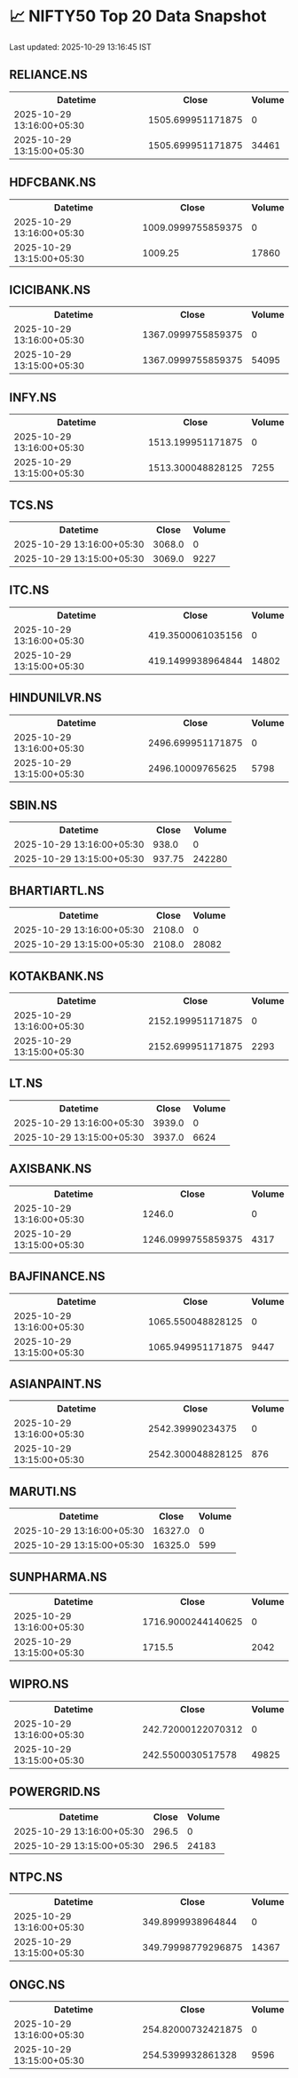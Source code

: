 # 📈 NIFTY50 Top 20 Data Snapshot

Last updated: 2025-10-29 13:16:45 IST

## RELIANCE.NS

<table>
  <tr><th>Datetime</th><th>Close</th><th>Volume</th></tr>
  <tr><td>2025-10-29 13:16:00+05:30</td><td>1505.699951171875</td><td>0</td></tr>
  <tr><td>2025-10-29 13:15:00+05:30</td><td>1505.699951171875</td><td>34461</td></tr>
</table>

## HDFCBANK.NS

<table>
  <tr><th>Datetime</th><th>Close</th><th>Volume</th></tr>
  <tr><td>2025-10-29 13:16:00+05:30</td><td>1009.0999755859375</td><td>0</td></tr>
  <tr><td>2025-10-29 13:15:00+05:30</td><td>1009.25</td><td>17860</td></tr>
</table>

## ICICIBANK.NS

<table>
  <tr><th>Datetime</th><th>Close</th><th>Volume</th></tr>
  <tr><td>2025-10-29 13:16:00+05:30</td><td>1367.0999755859375</td><td>0</td></tr>
  <tr><td>2025-10-29 13:15:00+05:30</td><td>1367.0999755859375</td><td>54095</td></tr>
</table>

## INFY.NS

<table>
  <tr><th>Datetime</th><th>Close</th><th>Volume</th></tr>
  <tr><td>2025-10-29 13:16:00+05:30</td><td>1513.199951171875</td><td>0</td></tr>
  <tr><td>2025-10-29 13:15:00+05:30</td><td>1513.300048828125</td><td>7255</td></tr>
</table>

## TCS.NS

<table>
  <tr><th>Datetime</th><th>Close</th><th>Volume</th></tr>
  <tr><td>2025-10-29 13:16:00+05:30</td><td>3068.0</td><td>0</td></tr>
  <tr><td>2025-10-29 13:15:00+05:30</td><td>3069.0</td><td>9227</td></tr>
</table>

## ITC.NS

<table>
  <tr><th>Datetime</th><th>Close</th><th>Volume</th></tr>
  <tr><td>2025-10-29 13:16:00+05:30</td><td>419.3500061035156</td><td>0</td></tr>
  <tr><td>2025-10-29 13:15:00+05:30</td><td>419.1499938964844</td><td>14802</td></tr>
</table>

## HINDUNILVR.NS

<table>
  <tr><th>Datetime</th><th>Close</th><th>Volume</th></tr>
  <tr><td>2025-10-29 13:16:00+05:30</td><td>2496.699951171875</td><td>0</td></tr>
  <tr><td>2025-10-29 13:15:00+05:30</td><td>2496.10009765625</td><td>5798</td></tr>
</table>

## SBIN.NS

<table>
  <tr><th>Datetime</th><th>Close</th><th>Volume</th></tr>
  <tr><td>2025-10-29 13:16:00+05:30</td><td>938.0</td><td>0</td></tr>
  <tr><td>2025-10-29 13:15:00+05:30</td><td>937.75</td><td>242280</td></tr>
</table>

## BHARTIARTL.NS

<table>
  <tr><th>Datetime</th><th>Close</th><th>Volume</th></tr>
  <tr><td>2025-10-29 13:16:00+05:30</td><td>2108.0</td><td>0</td></tr>
  <tr><td>2025-10-29 13:15:00+05:30</td><td>2108.0</td><td>28082</td></tr>
</table>

## KOTAKBANK.NS

<table>
  <tr><th>Datetime</th><th>Close</th><th>Volume</th></tr>
  <tr><td>2025-10-29 13:16:00+05:30</td><td>2152.199951171875</td><td>0</td></tr>
  <tr><td>2025-10-29 13:15:00+05:30</td><td>2152.699951171875</td><td>2293</td></tr>
</table>

## LT.NS

<table>
  <tr><th>Datetime</th><th>Close</th><th>Volume</th></tr>
  <tr><td>2025-10-29 13:16:00+05:30</td><td>3939.0</td><td>0</td></tr>
  <tr><td>2025-10-29 13:15:00+05:30</td><td>3937.0</td><td>6624</td></tr>
</table>

## AXISBANK.NS

<table>
  <tr><th>Datetime</th><th>Close</th><th>Volume</th></tr>
  <tr><td>2025-10-29 13:16:00+05:30</td><td>1246.0</td><td>0</td></tr>
  <tr><td>2025-10-29 13:15:00+05:30</td><td>1246.0999755859375</td><td>4317</td></tr>
</table>

## BAJFINANCE.NS

<table>
  <tr><th>Datetime</th><th>Close</th><th>Volume</th></tr>
  <tr><td>2025-10-29 13:16:00+05:30</td><td>1065.550048828125</td><td>0</td></tr>
  <tr><td>2025-10-29 13:15:00+05:30</td><td>1065.949951171875</td><td>9447</td></tr>
</table>

## ASIANPAINT.NS

<table>
  <tr><th>Datetime</th><th>Close</th><th>Volume</th></tr>
  <tr><td>2025-10-29 13:16:00+05:30</td><td>2542.39990234375</td><td>0</td></tr>
  <tr><td>2025-10-29 13:15:00+05:30</td><td>2542.300048828125</td><td>876</td></tr>
</table>

## MARUTI.NS

<table>
  <tr><th>Datetime</th><th>Close</th><th>Volume</th></tr>
  <tr><td>2025-10-29 13:16:00+05:30</td><td>16327.0</td><td>0</td></tr>
  <tr><td>2025-10-29 13:15:00+05:30</td><td>16325.0</td><td>599</td></tr>
</table>

## SUNPHARMA.NS

<table>
  <tr><th>Datetime</th><th>Close</th><th>Volume</th></tr>
  <tr><td>2025-10-29 13:16:00+05:30</td><td>1716.9000244140625</td><td>0</td></tr>
  <tr><td>2025-10-29 13:15:00+05:30</td><td>1715.5</td><td>2042</td></tr>
</table>

## WIPRO.NS

<table>
  <tr><th>Datetime</th><th>Close</th><th>Volume</th></tr>
  <tr><td>2025-10-29 13:16:00+05:30</td><td>242.72000122070312</td><td>0</td></tr>
  <tr><td>2025-10-29 13:15:00+05:30</td><td>242.5500030517578</td><td>49825</td></tr>
</table>

## POWERGRID.NS

<table>
  <tr><th>Datetime</th><th>Close</th><th>Volume</th></tr>
  <tr><td>2025-10-29 13:16:00+05:30</td><td>296.5</td><td>0</td></tr>
  <tr><td>2025-10-29 13:15:00+05:30</td><td>296.5</td><td>24183</td></tr>
</table>

## NTPC.NS

<table>
  <tr><th>Datetime</th><th>Close</th><th>Volume</th></tr>
  <tr><td>2025-10-29 13:16:00+05:30</td><td>349.8999938964844</td><td>0</td></tr>
  <tr><td>2025-10-29 13:15:00+05:30</td><td>349.79998779296875</td><td>14367</td></tr>
</table>

## ONGC.NS

<table>
  <tr><th>Datetime</th><th>Close</th><th>Volume</th></tr>
  <tr><td>2025-10-29 13:16:00+05:30</td><td>254.82000732421875</td><td>0</td></tr>
  <tr><td>2025-10-29 13:15:00+05:30</td><td>254.5399932861328</td><td>9596</td></tr>
</table>

